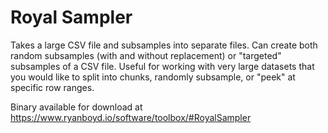 # Royal Sampler
Takes a large CSV file and subsamples into separate files. Can create both random subsamples (with and without replacement) or "targeted" subsamples of a CSV file. Useful for working with very large datasets that you would like to split into chunks, randomly subsample, or "peek" at specific row ranges.

Binary available for download at https://www.ryanboyd.io/software/toolbox/#RoyalSampler